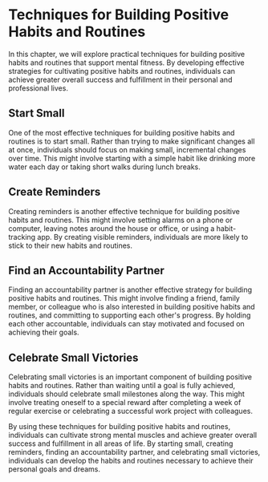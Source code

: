 Techniques for Building Positive Habits and Routines
======================================================================================================

In this chapter, we will explore practical techniques for building positive habits and routines that support mental fitness. By developing effective strategies for cultivating positive habits and routines, individuals can achieve greater overall success and fulfillment in their personal and professional lives.

Start Small
-----------

One of the most effective techniques for building positive habits and routines is to start small. Rather than trying to make significant changes all at once, individuals should focus on making small, incremental changes over time. This might involve starting with a simple habit like drinking more water each day or taking short walks during lunch breaks.

Create Reminders
----------------

Creating reminders is another effective technique for building positive habits and routines. This might involve setting alarms on a phone or computer, leaving notes around the house or office, or using a habit-tracking app. By creating visible reminders, individuals are more likely to stick to their new habits and routines.

Find an Accountability Partner
------------------------------

Finding an accountability partner is another effective strategy for building positive habits and routines. This might involve finding a friend, family member, or colleague who is also interested in building positive habits and routines, and committing to supporting each other's progress. By holding each other accountable, individuals can stay motivated and focused on achieving their goals.

Celebrate Small Victories
-------------------------

Celebrating small victories is an important component of building positive habits and routines. Rather than waiting until a goal is fully achieved, individuals should celebrate small milestones along the way. This might involve treating oneself to a special reward after completing a week of regular exercise or celebrating a successful work project with colleagues.

By using these techniques for building positive habits and routines, individuals can cultivate strong mental muscles and achieve greater overall success and fulfillment in all areas of life. By starting small, creating reminders, finding an accountability partner, and celebrating small victories, individuals can develop the habits and routines necessary to achieve their personal goals and dreams.
